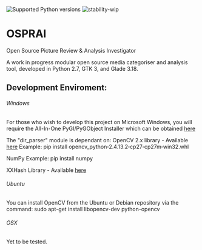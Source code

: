 ![Supported Python versions](https://img.shields.io/badge/python-2.7-blue.svg) ![stability-wip](https://img.shields.io/badge/stability-work_in_progress-lightgrey.svg)

# OSPRAI
Open Source Picture Review &amp; Analysis Investigator

A work in progress modular open source media categoriser and analysis tool, developed in Python 2.7, GTK 3, and Glade 3.18.

## Development Enviroment:

###### Windows
For those who wish to develop this project on Microsoft Windows, you will require the All-In-One PyGI/PyGObject Installer which can be obtained [here](https://sourceforge.net/projects/pygobjectwin32/files/)

The "dir_parser" module is dependant on:
OpenCV 2.x library - Available [here](http://www.lfd.uci.edu/~gohlke/pythonlibs/#opencv)
Example: pip install opencv_python‑2.4.13.2‑cp27‑cp27m‑win32.whl

NumPy
Example: pip install numpy

XXHash Library - Available [here](http://www.lfd.uci.edu/~gohlke/pythonlibs/#xxhash)

###### Ubuntu
You can install OpenCV from the Ubuntu or Debian repository via the command: sudo apt-get install libopencv-dev python-opencv

###### OSX
Yet to be tested.



